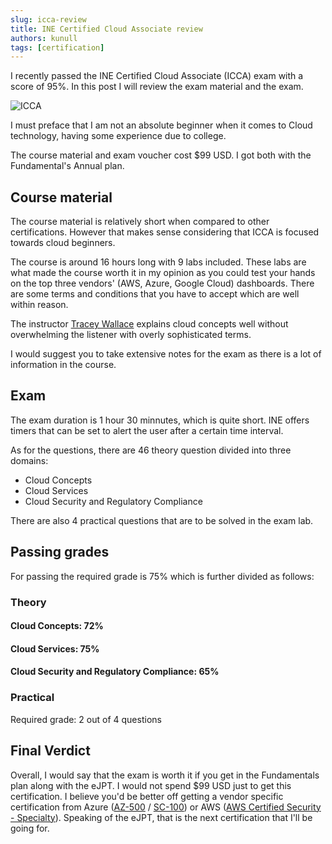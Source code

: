 ```yaml
---
slug: icca-review
title: INE Certified Cloud Associate review
authors: kunull
tags: [certification]
---
```


I recently passed the INE Certified Cloud Associate (ICCA) exam with a score of 95%. In this post I will review the exam material and the exam.

<!-- truncate -->

![ICCA](https://github.com/Kunull/Blog/assets/110326359/af260c98-bd72-4bd2-b9c6-542dcf2830c0)

I must preface that I am not an absolute beginner when it comes to Cloud technology, having some experience due to college.

The course material and exam voucher cost $99 USD. I got both with the Fundamental's Annual plan.

## Course material

The course material is relatively short when compared to other certifications. However that makes sense considering that ICCA is focused towards cloud beginners.

The course is around 16 hours long with 9 labs included. These labs are what made the course worth it in my opinion as you could test your hands on the top three vendors' (AWS, Azure, Google Cloud) dashboards. There are some terms and conditions that you have to accept which are well within reason.

The instructor [Tracey Wallace](https://www.linkedin.com/in/tracy-wallace-tec) explains cloud concepts well without overwhelming the listener with overly sophisticated terms.

I would suggest you to take extensive notes for the exam as there is a lot of information in the course.

## Exam

The exam duration is 1 hour 30 minnutes, which is quite short. INE offers timers that can be set to alert the user after a certain time interval.

As for the questions, there are 46 theory question divided into three domains:
- Cloud Concepts
- Cloud Services
- Cloud Security and Regulatory Compliance

There are also 4 practical questions that are to be solved in the exam lab.

## Passing grades

For passing the required grade is 75% which is further divided as follows:

### Theory
#### Cloud Concepts: 72%

#### Cloud Services: 75%

#### Cloud Security and Regulatory Compliance: 65%

### Practical
Required grade: 2 out of 4 questions


## Final Verdict
Overall, I would say that the exam is worth it if you get in the Fundamentals plan along with the eJPT. 
I would not spend $99 USD just to get this certification. I believe you'd be better off getting a vendor specific certification from Azure ([AZ-500](https://learn.microsoft.com/en-us/credentials/certifications/azure-security-engineer/) / [SC-100](https://learn.microsoft.com/en-us/credentials/certifications/cybersecurity-architect-expert/)) or AWS ([AWS Certified Security - Specialty](https://aws.amazon.com/certification/certified-security-specialty/)).
Speaking of the eJPT, that is the next certification that I'll be going for. 
